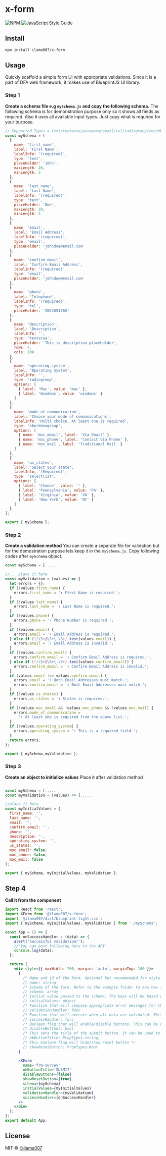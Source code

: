 # x-form

[![NPM](https://img.shields.io/npm/v/x-form.svg)](https://www.npmjs.com/package/x-form) [![JavaScript Style Guide](https://img.shields.io/badge/code_style-standard-brightgreen.svg)](https://standardjs.com)

## Install

```bash
npm install ilama007/x-form
```

## Usage

Quickly scaffold a simple form UI with appropriate validations. Since it is a part of DFA web framework, it makes use of BlueprintJS UI library.

### Step 1

**Create a schema file e.g `mySchema.js` and copy the following schema.** The following schema is for demonstration purpose only so it shows all fields as required. Also it uses all available input types. Just copy what is required for your purpose.

```jsx
// Supported Types = text/textarea/password/email/tel/radiogroup/checkboxgroup/selectlist
const mySchema = [
  {
    name: 'first_name',
    label: 'First Name',
    labelInfo: '(required)',
    type: 'text',
    placeHolder: 'John',
    maxLength: 20,
    minLength: 5
  },
  {
    name: 'last_name',
    label: 'Last Name',
    labelInfo: '(required)',
    type: 'text',
    placeHolder: 'Doe',
    maxLength: 20,
    minLength: 5
  },
  {
    name: 'email',
    label: 'Email Address',
    labelInfo: '(required)',
    type: 'email',
    placeHolder: 'johndoe@email.com'
  },
  {
    name: 'confirm_email',
    label: 'Confirm Email Address',
    labelInfo: '(required)',
    type: 'email',
    placeHolder: 'johndoe@email.com'
  },
  {
    name: 'phone',
    label: 'Telephone',
    labelInfo: '(required)',
    type: 'tel',
    placeHolder: '2652651765'
  },
  {
    name: 'description',
    label: 'Description',
    labelInfo: '',
    type: 'textarea',
    placeHolder: 'This is description placeholder',
    rows: 4,
    cols: 100
  },
  {
    name: 'operating_system',
    label: 'Operating System',
    labelInfo: '',
    type: 'radiogroup',
    options: [
      { label: 'Mac', value: 'mac' },
      { label: 'Windows', value: 'windows' }
    ]
  },
  {
    name: 'mode_of_communication',
    label: 'Choose your mode of communications',
    labelInfo: 'Multi choice. At least one is required',
    type: 'checkboxgroup',
    options: [
      { name: 'moc_email', label: 'Via Email' },
      { name: 'moc_phone', label: 'Contact Via Phone' },
      { name: 'moc_mail', label: 'Traditional Mail' }
    ]
  },
  {
    name: 'us_states',
    label: 'Select your state',
    labelInfo: '(Required)',
    type: 'selectlist',
    options: [
      { label: 'Choose', value: '' },
      { label: 'Pennsylvania', value: 'PA' },
      { label: 'Virginia', value: 'VA' },
      { label: 'New York', value: 'NY' }
    ]
  }
];

export { mySchema };
```

### Step 2

**Create a validation method** You can create a separate file for validation but for the demostration purpose lets keep it in the `mySchema.js`. Copy following codes after `mySchema` object.

```jsx
const mySchema = [.....

//....place it here
const myValidation = (values) => {
  let errors = {};
  if (!values.first_name) {
    errors.first_name = '↑ First Name is required.';
  }
  if (!values.last_name) {
    errors.last_name = '↑ Last Name is required.';
  }
  if (!values.phone) {
    errors.phone = '↑ Phone Number is required.';
  }
  if (!values.email) {
    errors.email = '↑ Email Address is required.';
  } else if (!/\S+@\S+\.\S+/.test(values.email)) {
    errors.email = '↑ Email Address is invalid.';
  }
  if (!values.confirm_email) {
    errors.confirm_email = '↑ Confirm Email Address is required.';
  } else if (!/\S+@\S+\.\S+/.test(values.confirm_email)) {
    errors.confirm_email = '↑ Confirm Email Address is invalid.';
  }
  if (values.email !== values.confirm_email) {
    errors.email = '↑ Both Email Addresses must match.';
    errors.confirm_email = '↑ Both Email Addresses must match.';
  }
  if (!values.us_states) {
    errors.us_states = '↑ States is required.';
  }
  if (!values.moc_email && !values.moc_phone && !values.moc_mail) {
    errors.mode_of_communication =
      '↑ At least one is required from the above list.';
  }
  if (!values.operating_system) {
    errors.operating_system = '↑ This is a required field.';
  }
  return errors;
};

export { mySchema,myValidation };
```

### Step 3

**Create an object to initialize values** Place it after validation method

```jsx

const mySchema = [.....
const myValidation = (values) => {.....

//place it here
const myInitialValues = {
  first_name: '',
  last_name: '',
  email: '',
  confirm_email: '',
  phone: '',
  description: '',
  operating_system: '',
  us_states: '',
  moc_email: false,
  moc_phone: false,
  moc_mail: false
};

export { mySchema, myInitialValues, myValidation };
```

## Step 4

**Call it from the component**

```jsx
import React from 'react';
import XForm from '@ilama007/x-form';
import '@ilama007/dist/blueprint-light.css';
import { mySchema, myInitialValues, myValidation } from './mySchema';

const App = () => {
  const onSuccessHandler = (data) => {
    alert('Successful validation!');
    //'You can post following data to the API'
    console.log(data);
  };

  return (
    <div style={{ maxWidth: 700, margin: 'auto', marginTop: 100 }}>
      {
        /* Name and id of the form. Optional but recommended for style namespacing purposes when more than one form is rendered in a single page. */
        // name: string
        /* Schema of the form. Refer to the example folder to see how it is defined */
        // schema: array
        /* Initial value passed to the schema. The keys will be based upon the name of the field in the schema. Refer to the example folder. */
        // initialValues: object
        /* Function that will compose appropriate error messages for the form. */
        // validationHandler: func
        /* Function that will execute when all data are validated. This will return a valid JSON data which can be fed to API post/get request using appropriate http methods. */
        // successHandler: func
        /* Boolean flag that will enable/disable buttons. This can be used to turn on and off while data request is being processed. */
        // disableButtons: bool
        /* This sets the title of the submit button. It can be used to change text when data is being processed. */
        // okButtonTitle: PropTypes.string,
        /* This boolean flag will hide/show reset button */
        // showResetButton: PropTypes.bool
      }

      <XForm
        name='frm-survey'
        okButtonTitle='SUBMIT'
        disableButtons={false}
        showResetButton={true}
        schema={mySchema}
        initialValues={myInitialValues}
        validationHandler={myValidation}
        successHandler={onSuccessHandler}
      />
    </div>
  );
};
export default App;
```

## License

MIT © [@ilama007](https://github.com/@ilama007)
